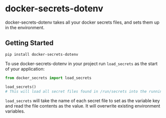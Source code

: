 # docker-secrets-dotenv

docker-secrets-dotenv takes all your docker secrets files, and sets them up in the environment.

## Getting Started

`pip install docker-secrets-dotenv`

To use docker-secrets-dotenv in your project run `load_secrets` as the start of your application:

```python
from docker_secrets import load_secrets

load_secrets() 
# This will load all secret files found in /run/secrets into the running environment
```

`load_secrets` will take the name of each secret file to set as the variable key and read the file contents as the value. It will overwrite existing environment variables.

